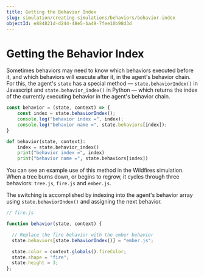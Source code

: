 ```yaml
---
title: Getting the Behavior Index
slug: simulation/creating-simulations/behaviors/behavior-index
objectId: e884821d-d244-48e5-ba49-7fee10b98d3d
---
```


# Getting the Behavior Index

Sometimes behaviors may need to know which behaviors executed before it, and which behaviors will execute after it, in the agent's behavior chain. For this, the agent's `state` has a special method — `state.behaviorIndex()` in Javascript and `state.behavior_index()` in Python — which returns the index of the currently executing behavior in the agent's behavior chain.

<Tabs>
<Tab title="JavaScript" >


```javascript
const behavior = (state, context) => {
    const index = state.behaviorIndex();
    console.log("behavior index =", index);
    console.log("behavior name =", state.behaviors[index]);
}
```
</Tab>

<Tab title="Python" >


```python
def behavior(state, context):
    index = state.behavior_index()
    print("behavior index =", index)
    print("behavior name =", state.behaviors[index])
```
</Tab>
</Tabs>

You can see an example use of this method in the Wildfires simulation. When a tree burns down, or begins to regrow, it cycles through three behaviors: `tree.js`, `fire.js` and `ember.js`.

<Embed url="https://core.hash.ai/@hash/wildfires-regrowth/stable" caption="The Wildfires simulation" />

The switching is accomplished by indexing into the agent's behavior array using `state.behaviorIndex()` and assigning the next behavior.

```javascript
// fire.js

function behavior(state, context) {

  // Replace the fire behavior with the ember behavior
  state.behaviors[state.behaviorIndex()] = "ember.js";

  state.color = context.globals().fireColor;
  state.shape = "fire";
  state.height = 3;
};
```


